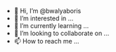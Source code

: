 - 👋 Hi, I’m @bwalyaboris
- 👀 I’m interested in ...
- 🌱 I’m currently learning ...
- 💞️ I’m looking to collaborate on ...
- 📫 How to reach me ...

<!---
bwalyaboris/bwalyaboris is a ✨ special ✨ repository because its `README.md` (this file) appears on your GitHub profile.
You can click the Preview link to take a look at your changes.
--->
